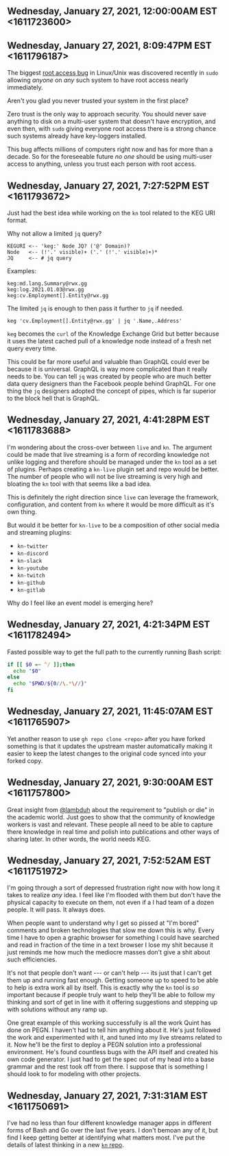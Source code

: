 ## Wednesday, January 27, 2021, 12:00:00AM EST <1611723600>



## Wednesday, January 27, 2021, 8:09:47PM EST <1611796187>

The biggest [root access
bug](https://www.theregister.com/2021/01/26/qualys_sudo_bug/) in
Linux/Unix was discovered recently in `sudo` allowing *anyone* on *any*
such system to have root access nearly immediately. 

Aren't you glad you never trusted your system in the first place?

Zero trust is the only way to approach security. You should never save
anything to disk on a multi-user system that doesn't have encryption,
and even then, with `sudo` giving everyone root access there is a strong
chance such systems already have key-loggers installed.

This bug affects millions of computers right now and has for more than a
decade. So for the foreseeable future *no one* should be using
multi-user access to anything, unless you trust each person with root
access.

## Wednesday, January 27, 2021, 7:27:52PM EST <1611793672>

Just had the best idea while working on the `kn` tool related to the KEG
URI format. 

Why not allow a limited `jq` query?

```pegn
KEGURI <-- 'keg:' Node JQ? ('@' Domain)?
Node   <-- (!'.' visible)+ ('.' (!'.' visible)+)*
JQ     <-- # jq query 
```

Examples:

```
keg:md.lang.Summary@rwx.gg
keg:log.2021.01.03@rwx.gg
keg:cv.Employment[].Entity@rwx.gg
```

The limited `jq` is enough to then pass it further to `jq` if needed.

```
keg 'cv.Employment[].Entity@rwx.gg' | jq '.Name,.Address'
```

`keg` becomes the `curl` of the Knowledge Exchange Grid but better because
it uses the latest cached pull of a knowledge node instead of a fresh
net query every time.

This could be far more useful and valuable than GraphQL could ever be
because it is universal. GraphQL is way more complicated than it really
needs to be. You can tell `jq` was created by people who are much better
data query designers than the Facebook people behind GraphQL. For one
thing the `jq` designers adopted the concept of pipes, which is far
superior to the block hell that is GraphQL.

## Wednesday, January 27, 2021, 4:41:28PM EST <1611783688>

I'm wondering about the cross-over between `live` and `kn`. The argument
could be made that live streaming is a form of recording knowledge not
unlike logging and therefore should be managed under the `kn` tool as a
set of plugins. Perhaps creating a `kn-live` plugin set and repo would
be better. The number of people who will not be live streaming is very
high and bloating the `kn` tool with that seems like a bad idea.

This is definitely the right direction since `live` can leverage the
framework, configuration, and content from `kn` where it would be more
difficult as it's own thing.

But would it be better for `kn-live` to be a composition of other social
media and streaming plugins:

* `kn-twitter`
* `kn-discord`
* `kn-slack`
* `kn-youtube`
* `kn-twitch`
* `kn-github`
* `kn-gitlab`

Why do I feel like an event model is emerging here?

## Wednesday, January 27, 2021, 4:21:34PM EST <1611782494>

Fasted possible way to get the full path to the currently running Bash
script:

```bash
if [[ $0 =~ ^/ ]];then
  echo "$0"
else
  echo "$PWD/${0//\.*\//}"
fi
```

## Wednesday, January 27, 2021, 11:45:07AM EST <1611765907>

Yet another reason to use `gh repo clone <repo>` after you have forked
something is that it updates the upstream master automatically making it
easier to keep the latest changes to the original code synced into your
forked copy.

## Wednesday, January 27, 2021, 9:30:00AM EST <1611757800>

Great insight from [\@lambduh](https://twitch.tv/lambduh) about the
requirement to "publish or die" in the academic world. Just goes to show
that the community of knowledge workers is vast and relevant. These
people all need to be able to capture there knowledge in real time and
polish into publications and other ways of sharing later. In other
words, the world needs KEG.

## Wednesday, January 27, 2021, 7:52:52AM EST <1611751972>

I'm going through a sort of depressed frustration right now with how
long it takes to realize *any* idea. I feel like I'm flooded with them
but don't have the physical capacity to execute on them, not even if a I
had team of a dozen people. It will pass. It always does. 

When people want to understand why I get so pissed at "I'm bored"
comments and broken technologies that slow me down this is why. Every
time I have to open a graphic browser for something I could have
searched and read in fraction of the time in a text browser I lose my
shit because it just reminds me how much the mediocre masses don't give
a shit about such efficiencies.

It's not that people don't want --- or can't help --- its just that I
can't get them up and running fast enough. Getting someone up to speed
to be able to help is extra work all by itself. This is exactly why the
`kn` tool is *so* important because if people truly want to help they'll
be able to follow my thinking and sort of get in line with it offering
suggestions and stepping up with solutions without any ramp up. 

One great example of this working successfully is all the work Quint has
done on PEGN. I haven't had to tell him anything about it. He's just
followed the work and experimented with it, and tuned into my live
streams related to it. Now he'll be the first to deploy a PEGN solution
into a professional environment. He's found countless bugs with the API
itself and created his own code generator. I just had to get the spec
out of my head into a base grammar and the rest took off from there. I
suppose that is something I should look to for modeling with other
projects.

## Wednesday, January 27, 2021, 7:31:31AM EST <1611750691>

I've had no less than four different knowledge manager apps in different
forms of Bash and Go over the last five years. I don't bemoan any of it,
but find I keep getting better at identifying what matters most. I've
put the details of latest thinking in a new [`kn`
repo](https://github.com/rwxrob/kn).
